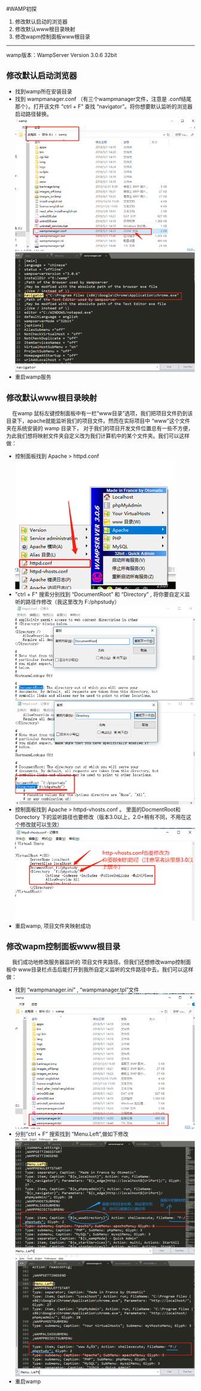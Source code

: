 ﻿#WAMP初探

 1. 修改默认启动的浏览器
 2. 修改默认www根目录映射
 3. 修改wapm控制面板www根目录


----------
wamp版本：WampServer Version 3.0.6 32bit

## 修改默认启动浏览器 ##
 

 - 找到wamp所在安装目录
 - 找到 wampmanager.conf （有三个wampmanager文件，注意是 .conf结尾那个）。打开该文件 “ctrl + F” 查找 “navigator”。将你想要默认监听的浏览器启动路径替换。![此处输入图片的描述][1]
 ![此处输入图片的描述][2]
 - 重启wamp服务

## 修改默认www根目录映射 ##
&nbsp;&nbsp;&nbsp;&nbsp;在wamp 鼠标左键控制面板中有一栏“www目录”选项，我们把项目文件扔到该目录下，apache就能监听我们的项目文件。然而在实际项目中 “www”这个文件夹在系统安装的 wamp 目录下， 对于我们的项目开发文件位置总有一些不方便，为此我们想将映射文件夹自定义改为我们计算机中的某个文件夹。我们可以这样做：

 - 控制面板找到 Apache > httpd.conf
 ![此处输入图片的描述][3]
 - "ctrl + F" 搜索分别找到 “DocumentRoot” 和 “Directory” , 将你要自定义监听的路径作修改（我这里改为 F:/phpstudy）
 ![此处输入图片的描述][4]
![此处输入图片的描述][5]
 - 控制面板找到 Apache > httpd-vhosts.conf 。 里面的DocmentRoot和Dorectory 下的监听路径也要修改（版本3.0以上，2.0+稍有不同，不用在这个修改就可以生效）
![此处输入图片的描述][6]
 - 重启wamp, 项目文件夹映射成功
## 修改wapm控制面板www根目录 ##
&nbsp;&nbsp;&nbsp;&nbsp;我们成功地修改服务器监听的 项目文件夹路径。但我们还想修改wamp控制面板中 www目录栏点击后能打开到我所自定义监听的文件路径中去，我们可以这样做：
 - 找到 “wampmanager.ini” , “wampmanager.tpl”文件
![此处输入图片的描述][7]
 - 分别“ctrl + F” 搜索找到 “Menu.Left”,做如下修改 
![此处输入图片的描述][8]
![此处输入图片的描述][9]
 - 重启wamp
 
 
  
 


  [1]: https://github.com/hedonghui/article/blob/master/php/screenshot/php1.jpg
  [2]: https://github.com/hedonghui/article/blob/master/php/screenshot/php2.jpg
  [3]: https://github.com/hedonghui/article/blob/master/php/screenshot/php3.jpg
  [4]: https://github.com/hedonghui/article/blob/master/php/screenshot/php4.jpg
  [5]: https://github.com/hedonghui/article/blob/master/php/screenshot/php5.jpg
  [6]: https://github.com/hedonghui/article/blob/master/php/screenshot/php7.jpg
  [7]: https://github.com/hedonghui/article/blob/master/php/screenshot/php8.jpg
  [8]: https://github.com/hedonghui/article/blob/master/php/screenshot/php9.jpg
  [9]: https://github.com/hedonghui/article/blob/master/php/screenshot/php10.jpg